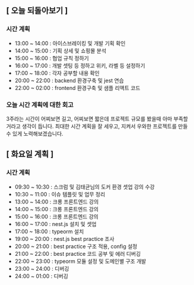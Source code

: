 ## [ 오늘 되돌아보기 ]

### 시간 계획

- 13:00 ~ 14:00 : 아이스브레이킹 및 개발 기획 확인
- 14:00 ~ 15:00 : 기획 상세 및 쇼핑몰 분석
- 15:00 ~ 16:00 : 협업 규칙 정하기
- 16:00 ~ 17:00 : 개발 셋팅 등 정하고 위키, 라벨 등 설정하기
- 17:00 ~ 18:00 : 각자 공부할 내용 확인
- 20:00 ~ 22:00 : backend 환경구축 및 jest 연습
- 22:00 ~ 02:00 : frontend 환경구축 및 샘플 리액트 코드

### 오늘 시간 계획에 대한 회고

3주라는 시간이 어찌보면 길고, 어찌보면 짧은데 프로젝트 규모를 봤을때 아마 부족할 거라고 생각이 듭니다.
최대한 시간 계획을 잘 세우고, 지켜서 우와한 프로젝트를 만들 수 있게 노력해보겠습니다.

## [ 화요일 계획 ]

### 시간 계획

- 09:30 ~ 10:30 : 스크럼 및 김태균님의 도커 환경 셋업 강의 수강
- 10:30 ~ 11:00 : 이슈 템플릿 및 업무 정리
- 13:00 ~ 14:00 : 크롱 프론트엔드 강의
- 14:00 ~ 15:00 : 크롱 프론트엔드 강의
- 15:00 ~ 16:00 : 크롱 프론트엔드 강의
- 16:00 ~ 17:00 : nest.js 설치 및 셋업
- 17:00 ~ 18:00 : typeorm 설치
- 19:00 ~ 20:00 : nest.js best practice 조사
- 20:00 ~ 21:00 : best practice 구조 적용, config 설정
- 21:00 ~ 22:00 : best practice 코드 공부 및 에러 디버깅
- 22:00 ~ 23:00 : typeorm 모듈 설정 및 도메인별 구조 개발
- 23:00 ~ 24:00 : 디버깅
- 24:00 ~ 01:00 : 디버깅
